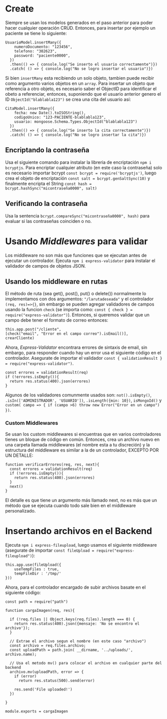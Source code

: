 # Create

Siempre se usan los modelos generados en el paso anterior para poder hacer cualquier operación CRUD. Entonces, para insertar por ejemplo un paciente se tiene lo siguiente:

```
UsuarioModel.insertMany({
    numeroDocumento: "123456",
    telefono: "302623",
    password: "paciente0000",
  })
  .then(() => { console.log("Se inserto el usuario correctamente")})
  .catch( () => { console.log("No se logro insertar el usuario")})
```

Si bien `insertMany` esta recibiendo un solo objeto, tambien puede recibir como argumento varios objetos en un `array`. Para insertar un objeto que referencia a otro objeto, es necesario saber el ObjectID para identificar el obeto a referenciar, entonces, suponiendo que el usuario anterior genero el ID `ObjectId("blablabla123")` se crea una cita del usuario así:

```
CitaModel.insertMany({
    fecha: new Date().toISOString(),
    codigoUnico: "123-PACIENTE-blablabla123",
    usuario: mongoose.Schema.Types.ObjectId("blablabla123")
  })
  .then(() => { console.log("Se inserto la cita correctamente")})
  .catch( () => { console.log("No se logro insertar la cita")})
```

## Encriptando la contraseña

Usa el siguiente comando para instalar la libreria de encriptación `npm i bcryptjs`. Para encriptar cualquier atributo (en este caso la contraseña) solo es necesario importar bcrypt `const bcrypt = require('bcryptjs')`, luego crea el objeto de encriptación `const salt = bcrypt.genSaltSync(10)` y finalmente encripta el String `const hash = bcrypt.hashSync("micontraseña0000", salt)`

## Verificando la contraseña

Usa la sentencia `bcrypt.compareSync("micontraseña0000", hash)` para evaluar si las contraseñas coinciden o no.

# Usando *Middlewares* para validar

Los middleware no son más que funciones que se ejecutan antes de ejecutar un controlador. Ejecuta `npm i express-validator` para instalar el validador de campos de objetos JSON.

## Usando los middleware en rutas

El método de ruta (sea get(), post(), put() o delete()) normalmente lo implementamos con dos argumentos: `"/larutadeseada"` y el controlador `(req, res)=>{}`, sin embargo se pueden agregar validadores de campos usando la funcion `check` (se importa como: `const { check } = require("express-validator")`). Entonces, si queremos validar que un campo debe tener el formato de correo entonces:

```
this.app.post("/cliente", 
[check("email", "Error en el campo correo").isEmail()], 
crearCliente)
```

Ahora, *Express-Validator* encontrara errores de sintaxis de email, sin embargo, para responder cuando hay un error usa el siguiente código en el controlador. Asegurate de importar el validador `const { validationResult } = require("express-validator")`.

```
const errores = validationResult(req)
if (!errores.isEmpty()){
  return res.status(400).json(errores)
}
```

Algunos de los validadores comunmente usados son: `not().isEmpty()`, `.isIn(['ADMINISTRADOR', 'USUARIO'])`, `.isLength({min: 10})`, `isMongoId()` y `custom( campo => { if (campo >6) throw new Error("Error en un campo") })`.

### Custom Middlewares

Se usan los custom middlewares si encuentras que en varios controladores tienes un bloque de código en común. Entonces, crea un archivo nuevo en una carpeta llamada middlewares (el nombre esta a tu discreción) y la estructura del middleware es similar a la de un controlador, EXCEPTO POR UN DETALLE:

```
function verificarErrores(req, res, next){
  const errores = validationResult(req)
  if (!errores.isEmpty()){
    return res.status(400).json(errores)
  }
  next()
}
```

El detalle es que tiene un argumento más llamado next, no es más que un método que se ejecuta cuando todo sale bien en el middleware personalizado.

# Insertando archivos en el Backend

Ejecuta `npm i express-fileupload`, luego usamos el siguiente middleware (asegurate de importar `const fileUpload = require("express-fileupload")`):

```
this.app.use(fileUpload({
    useTempFiles : true,
    tempFileDir : '/tmp/'
}))
```

Ahora, para el controlador encargado de subir archivos basate en el siguiente código:

```
const path = require("path")

function cargaImagen(req, res){

  if (!req.files || Object.keys(req.files).length === 0) {
    return res.status(400).json({mensaje: 'No se encontro el archivo'});
  }
  
  // Extrae el archivo segun el nombre (en este caso "archivo")
  const archivo = req.files.archivo;
  const uploadPath = path.join( __dirname, '../uploads/', archivo.name);
  
  // Usa el metodo mv() para colocar el archivo en cualquier parte del backend
  archivo.mv(uploadPath, error => {
    if (error)
      return res.status(500).send(error)
    
    res.send('File uploaded!')
  })

}

module.exports = cargaImagen
```
